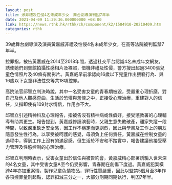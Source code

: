 ```yaml
---
layout: post
title: 涉非禮及性侵4名未成年少女　舞台劇導演判囚7年半
date: 2021-04-09 11:39:36.000000000 +08:00
link: https://news.rthk.hk/rthk/ch/component/k2/1584910-20210409.htm
categories: rthk
---
```


39歲舞台劇導演及演員黃嘉威非禮及性侵4名未成年少女，在高等法院被判監禁7年半。

控罪指，被告黃嘉威在2014至2018年間，透過社交平台認識4名未成年女網友，誘使她們到賓館拍攝性感相片及裸照，借機非禮及性侵，警方搜出超過3400張兒童色情照片及40條有關影片。黃嘉威早前承認向16歲以下兒童作出猥褻行為、與16歲以下女童非法性交等共18項控罪。

高院法官邱智立判決時說，其中一名受害女童的青春期被毀，受嚴重心理折磨，對自己及他人觀感歪曲，生活於恐懼與羞愧之中，正接受心理治療，重建對人的信任，又指即使有109封求情信，作用亦不大。

邱智立引述精神科及心理報告，指被告沒有精神病或性癖好，接受懲教署的心理輔導有助其更生。報告提到，黃嘉威修讀演藝時，父親生意失敗破產，離家失蹤一段時間，以致嚴重缺乏安全感，因工作不穩定而更劇烈，因此與學業及工作上的朋友隨意發生性行為，以享受被呵護的感覺，毋須負上任何責任。黃嘉威在控制女童的過程中，得到工作上沒有的滿足感，但生活於不安和不踏實中，報告建議他接受壓力管理及性慾控制的心理治療。

邱智立判刑時表示，受害女童出於信任與被告約會，黃嘉威精心部署誘騙入世未深的4名女童，其中受害女童A至今仍受影響，青春期在創傷下度過。黃嘉威犯案橫跨4年亦加重案情，製作兒童色情物品，罪行性質嚴重，因此以監禁5個月至3年作各項控罪量刑起點，認罪扣減三分之一，大部分刑期同期執行，判囚7年半。
